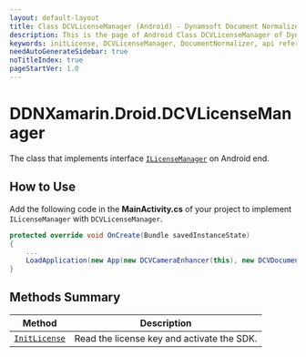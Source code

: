 ```yaml
---
layout: default-layout
title: Class DCVLicenseManager (Android) - Dynamsoft Document Normalizer Xamarin.Forms API Reference
description: This is the page of Android Class DCVLicenseManager of Dynamsoft Document Normalizer Xamarin.Forms SDK.
keywords: initLicense, DCVLicenseManager, DocumentNormalizer, api reference, Xamarin.Forms
needAutoGenerateSidebar: true
noTitleIndex: true
pageStartVer: 1.0
---
```


# DDNXamarin.Droid.DCVLicenseManager

The class that implements interface [`ILicenseManager`](license-manager.md) on Android end.

## How to Use

Add the following code in the **MainActivity.cs** of your project to implement `ILicenseManager` with `DCVLicenseManager`.

```csharp
protected override void OnCreate(Bundle savedInstanceState)
{
    ...
    LoadApplication(new App(new DCVCameraEnhancer(this), new DCVDocumentNormalizer(), new DCVLicenseManager(this)));
}
```

## Methods Summary

| Method               | Description |
|----------------------|-------------|
| [`InitLicense`](license-manager.md#initlicense) | Read the license key and activate the SDK. |
